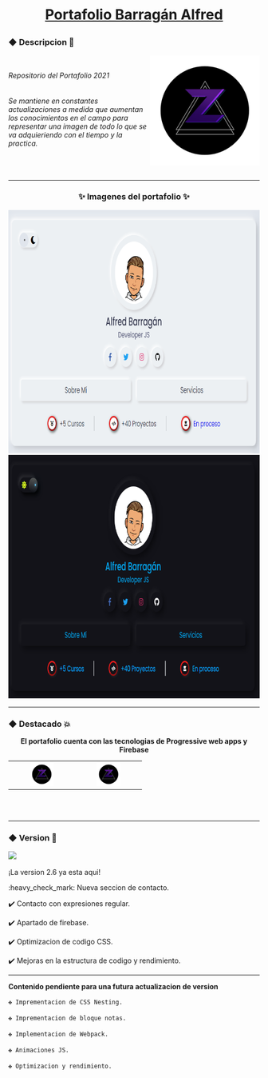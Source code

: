# [<p align="center">Portafolio Barragán Alfred</p>](https://zkc-portafolio.netlify.app/)
### ◆ Descripcion :apple:
<div align="center">
	<img src="/readme/logozkc.png" alt="Logo" width="220px" height=="220px" align="right">
	<br>
	<p align="left"><em>
		Repositorio del Portafolio 2021
		<br>
		<br>
		<br>
		Se mantiene en constantes actualizaciones
		a medida que aumentan los conocimientos en el campo
		para representar una imagen de todo lo que se va 
		adquieriendo con el tiempo y la practica.
		<br>
		<br>
		<br>
		<br>
	</em></p> 
</div>


---

### <p align="center">:sparkles: Imagenes del portafolio :sparkles:</p>
<div align="center">
<img src="/readme/Banner1.png" alt="Primer Banner" width="829px" height="487px"><img src="/readme/Banner2.png" alt="Segundo Banner" width="829px" height="487px">
</div>

---

### ◆ Destacado :boom:
**<p align="center">El portafolio cuenta con las tecnologias de Progressive web apps y Firebase</p>**


<table align="center">
  <tr>
    <td align="center" width="120">
      <a href="#macropower-tech">
        <img src="./readme/logozkc.png" width="48" height="48" alt="C#" />
      </a>
      <br>
    </td>
    <td align="center" width="120">
      <a href="#macropower-tech">
        <img src="./readme/logozkc.png" width="48" height="48" alt="Python" />
      </a>
      <br>
    </td>
 </tr>
<table>
<br>
<br>
	
---

###  ◆ Version :tada: 
[<img src="https://img.shields.io/badge/Versi%C3%B3n-2.6-053337"/>](https://github.com/Zekcron12/Mi-Portafolio)	
<p align="justify"> ¡La version 2.6 ya esta aqui!</p>
<p align="justify"> 
:heavy_check_mark: Nueva seccion de contacto.
	
:heavy_check_mark: Contacto con expresiones regular.
	
:heavy_check_mark: Apartado de firebase.
	
:heavy_check_mark: Optimizacion de codigo CSS.
	
:heavy_check_mark: Mejoras en la estructura de codigo y rendimiento.
</p>

---
	
**<p align="justify">Contenido pendiente para una futura actualizacion de version</p>**	

<p align="justify">
	
	✤ Imprementacion de CSS Nesting.
	
	✤ Imprementacion de bloque notas.
	
	✤ Implementacion de Webpack.
	
	✤ Animaciones JS.
	
	✤ Optimizacion y rendimiento.
</p>
